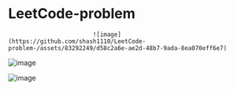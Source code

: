 # LeetCode-problem


                            ![image](https://github.com/shash1110/LeetCode-problem-/assets/83292249/d58c2a6e-ae2d-48b7-9ada-8ea070eff6e7)


![image](https://github.com/shash1110/LeetCode-problem-/assets/83292249/174fe4e1-f353-404d-a6ce-cf63cdd68374)


![image](https://github.com/shash1110/LeetCode-problem-/assets/83292249/c9a915de-05f6-4424-823f-1104235e84ce)
